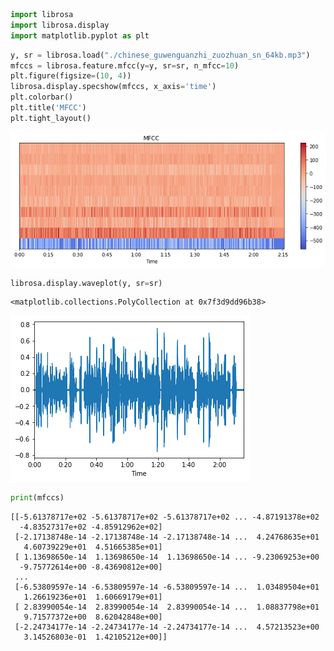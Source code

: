 

```python
import librosa
import librosa.display
import matplotlib.pyplot as plt
```


```python
y, sr = librosa.load("./chinese_guwenguanzhi_zuozhuan_sn_64kb.mp3")
mfccs = librosa.feature.mfcc(y=y, sr=sr, n_mfcc=10)
plt.figure(figsize=(10, 4))
librosa.display.specshow(mfccs, x_axis='time')
plt.colorbar()
plt.title('MFCC')
plt.tight_layout()

```


![png](output_1_0.png)



```python
librosa.display.waveplot(y, sr=sr)
```




    <matplotlib.collections.PolyCollection at 0x7f3d9dd96b38>




![png](output_2_1.png)



```python
print(mfccs)
```

    [[-5.61378717e+02 -5.61378717e+02 -5.61378717e+02 ... -4.87191378e+02
      -4.83527317e+02 -4.85912962e+02]
     [-2.17138748e-14 -2.17138748e-14 -2.17138748e-14 ...  4.24768635e+01
       4.60739229e+01  4.51665385e+01]
     [ 1.13698650e-14  1.13698650e-14  1.13698650e-14 ... -9.23069253e+00
      -9.75772614e+00 -8.43690812e+00]
     ...
     [-6.53809597e-14 -6.53809597e-14 -6.53809597e-14 ...  1.03489504e+01
       1.26619236e+01  1.60669179e+01]
     [ 2.83990054e-14  2.83990054e-14  2.83990054e-14 ...  1.08837798e+01
       9.71577372e+00  8.62042848e+00]
     [-2.24734177e-14 -2.24734177e-14 -2.24734177e-14 ...  4.57213523e+00
       3.14526803e-01  1.42105212e+00]]

